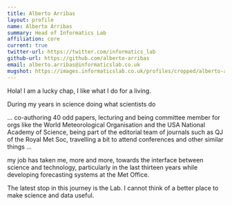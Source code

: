 ```yaml
---
title: Alberto Arribas
layout: profile
name: Alberto Arribas
summary: Head of Informatics Lab
affiliation: core
current: true
twitter-url: https://twitter.com/informatics_lab
github-url: https://github.com/alberto-arribas
email: alberto.arribas@informaticslab.co.uk
mugshot: https://images.informaticslab.co.uk/profiles/cropped/alberto-arribas.png
---
```


Hola! I am a lucky chap, I like what I do for a living.

During my years in science doing what scientists do

... co-authoring 40 odd papers, lecturing and being committee member for orgs like the World Meteorological Organisation and the USA National Academy of Science, being part of the editorial team of journals such as QJ of the Royal Met Soc, travelling a bit to attend conferences and other similar things ...

 my job has taken me, more and more, towards the interface between science and technology, particularly in the last thirteen years while developing forecasting systems at the Met Office.

The latest stop in this journey is the Lab. I cannot think of a better place to make science and data useful.
